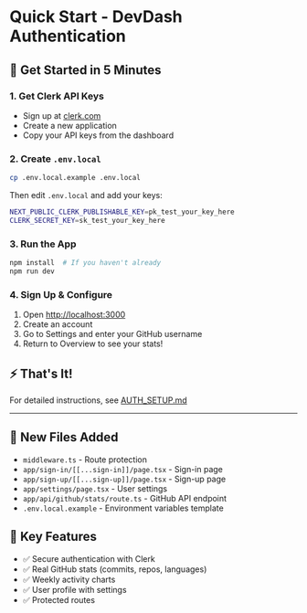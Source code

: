 # Quick Start - DevDash Authentication

## 🚀 Get Started in 5 Minutes

### 1. Get Clerk API Keys
- Sign up at [clerk.com](https://clerk.com)
- Create a new application
- Copy your API keys from the dashboard

### 2. Create `.env.local`
```bash
cp .env.local.example .env.local
```

Then edit `.env.local` and add your keys:
```bash
NEXT_PUBLIC_CLERK_PUBLISHABLE_KEY=pk_test_your_key_here
CLERK_SECRET_KEY=sk_test_your_key_here
```

### 3. Run the App
```bash
npm install  # If you haven't already
npm run dev
```

### 4. Sign Up & Configure
1. Open [http://localhost:3000](http://localhost:3000)
2. Create an account
3. Go to Settings and enter your GitHub username
4. Return to Overview to see your stats!

## ⚡ That's It!

For detailed instructions, see [AUTH_SETUP.md](./AUTH_SETUP.md)

---

## 📁 New Files Added

- `middleware.ts` - Route protection
- `app/sign-in/[[...sign-in]]/page.tsx` - Sign-in page
- `app/sign-up/[[...sign-up]]/page.tsx` - Sign-up page
- `app/settings/page.tsx` - User settings
- `app/api/github/stats/route.ts` - GitHub API endpoint
- `.env.local.example` - Environment variables template

## 🎯 Key Features

- ✅ Secure authentication with Clerk
- ✅ Real GitHub stats (commits, repos, languages)
- ✅ Weekly activity charts
- ✅ User profile with settings
- ✅ Protected routes
